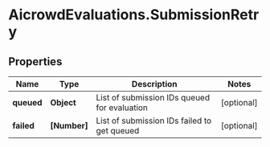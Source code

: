 # AicrowdEvaluations.SubmissionRetry

## Properties
Name | Type | Description | Notes
------------ | ------------- | ------------- | -------------
**queued** | **Object** | List of submission IDs queued for evaluation | [optional] 
**failed** | **[Number]** | List of submission IDs failed to get queued | [optional] 


